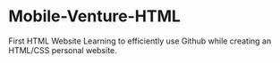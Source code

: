 # Mobile-Venture-HTML
First HTML Website
Learning to efficiently use Github while creating an HTML/CSS personal website.
